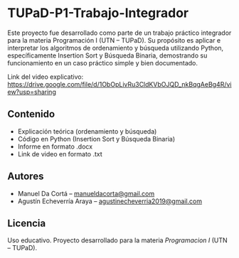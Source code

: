 # TUPaD-P1-Trabajo-Integrador

Este proyecto fue desarrollado como parte de un trabajo práctico integrador para la materia Programación I (UTN – TUPaD). Su propósito es aplicar e interpretar los algoritmos de ordenamiento y búsqueda utilizando Python, específicamente Insertion Sort y Búsqueda Binaria, demostrando su funcionamiento en un caso práctico simple y bien documentado.

Link del video explicativo: https://drive.google.com/file/d/1ObOpLivRu3CldKVbOJQD_nkBqgAeBg4R/view?usp=sharing

## Contenido

- Explicación teórica (ordenamiento y búsqueda)
- Código en Python (Insertion Sort y Búsqueda Binaria)
- Informe en formato .docx
- Link de video en formato .txt

## Autores

- Manuel Da Cortá – manueldacorta@gmail.com  
- Agustín Echeverría Araya – agustinecheverria2019@gmail.com

## Licencia

Uso educativo. Proyecto desarrollado para la materia *Programacion I* (UTN – TUPaD).
